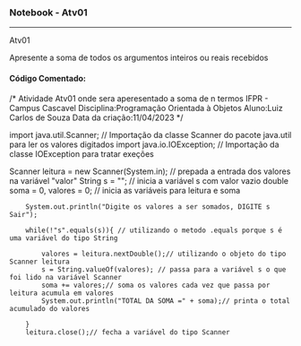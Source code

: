 ### Notebook - Atv01
**********************

Atv01

Apresente a soma de todos os argumentos inteiros ou reais recebidos
					
#### Código Comentado:
/*
 Atividade Atv01 onde sera aperesentado a soma de n termos 
 IFPR - Campus Cascavel
 Disciplina:Programação Orientada à Objetos
 Aluno:Luiz Carlos de Souza
 Data da criação:11/04/2023 
 */

import java.util.Scanner; // Importação da classe Scanner do pacote java.util para ler os valores digitados
import java.io.IOException; // Importação da classe IOException para tratar exeções

Scanner leitura = new Scanner(System.in); // prepada a entrada dos valores  na variável "valor"
        String s = ""; // inicia a variável s com valor vazio
        double soma = 0, valores = 0; // inicia as variáveis para leitura e soma 

        System.out.println("Digite os valores a ser somados, DIGITE s Sair");
        
        while(!"s".equals(s)){ // utilizando o metodo .equals porque s é uma variável do tipo String
            
            valores = leitura.nextDouble();// utilizando o objeto do tipo Scanner leitura 
            s = String.valueOf(valores); // passa para a variável s o que foi lido na variável Scanner 
            soma += valores;// soma os valores cada vez que passa por leitura acumula em valores          
            System.out.println("TOTAL DA SOMA =" + soma);// printa o total acumulado do valores
                
        }   
        leitura.close();// fecha a variável do tipo Scanner 
